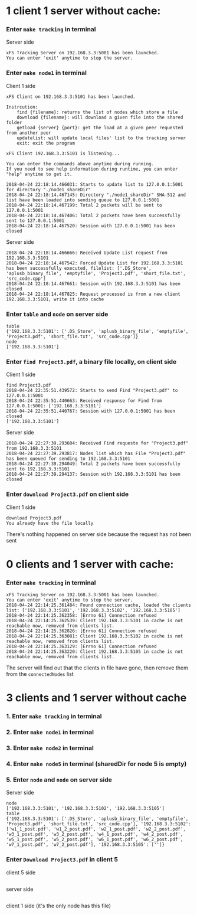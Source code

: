 # 1 client 1 server without cache:
### Enter `make tracking` in terminal

Server side
~~~
xFS Tracking Server on 192.168.3.3:5001 has been launched.
You can enter 'exit' anytime to stop the server.
~~~

### Enter `make node1` in terminal

Client 1 side

~~~
xFS Client on 192.168.3.3:5101 has been launched.

Instrcution:
    find {filename}: returns the list of nodes which store a file
    download {filename}: will download a given file into the shared folder
    getload {server} {port}: get the load at a given peer requested from another peer
    updatelist: will update local files' list to the tracking server
    exit: exit the program

xFS Client 192.168.3.3:5101 is listening...

You can enter the commands above anytime during running.
If you need to see help information during runtime, you can enter "help" anytime to get it.

2018-04-24 22:18:14.466031: Starts to update list to 127.0.0.1:5001 for directory "./node1_shareDir"
2018-04-24 22:18:14.467145: Directory "./node1_shareDir" SHA-512 and list have been loaded into sending queue to 127.0.0.1:5001
2018-04-24 22:18:14.467199: Total 2 packets will be sent to 127.0.0.1:5001
2018-04-24 22:18:14.467406: Total 2 packets have been successfully sent to 127.0.0.1:5001
2018-04-24 22:18:14.467520: Session with 127.0.0.1:5001 has been closed
~~~

Server side
~~~
2018-04-24 22:18:14.466666: Received Update List request from 192.168.3.3:5101
2018-04-24 22:18:14.467542: Forced Update List for 192.168.3.3:5101 has been successfully executed, filelist: ['.DS_Store', 'aplusb_binary_file', 'emptyfile', 'Project3.pdf', 'short_file.txt', 'src_code.cpp']
2018-04-24 22:18:14.467661: Session with 192.168.3.3:5101 has been closed
2018-04-24 22:18:14.467825: Request processed is from a new client 192.168.3.3:5101, write it into cache
~~~

### Enter `table` and `node` on server side
~~~
table
{'192.168.3.3:5101': ['.DS_Store', 'aplusb_binary_file', 'emptyfile', 'Project3.pdf', 'short_file.txt', 'src_code.cpp']}
node
['192.168.3.3:5101']
~~~

### Enter `find Project3.pdf`, a binary file locally, on client side
Client 1 side
~~~
find Project3.pdf
2018-04-24 22:35:51.439572: Starts to send Find "Project3.pdf" to 127.0.0.1:5001
2018-04-24 22:35:51.440663: Received response for Find from 127.0.0.1:5001: ['192.168.3.3:5101']
2018-04-24 22:35:51.440767: Session with 127.0.0.1:5001 has been closed
['192.168.3.3:5101']
~~~
Server side
~~~
2018-04-24 22:27:39.293604: Received Find requeste for "Project3.pdf" from 192.168.3.3:5101
2018-04-24 22:27:39.293817: Nodes list which has File "Project3.pdf" has been queued for sending to 192.168.3.3:5101
2018-04-24 22:27:39.294049: Total 2 packets have been successfully sent to 192.168.3.3:5101
2018-04-24 22:27:39.294137: Session with 192.168.3.3:5101 has been closed
~~~

### Enter `download Project3.pdf` on client side
Client 1 side
~~~
download Project3.pdf
You already have the file locally
~~~

There's nothing happened on server side because the request has not been sent


# 0 clients and 1 server with cache:
### Enter `make tracking` in terminal
~~~
xFS Tracking Server on 192.168.3.3:5001 has been launched.
You can enter 'exit' anytime to stop the server.
2018-04-24 22:14:25.361484: Found connection cache, loaded the clients list: ['192.168.3.3:5101', '192.168.3.3:5102', '192.168.3.3:5105']
2018-04-24 22:14:25.362358: [Errno 61] Connection refused
2018-04-24 22:14:25.362539: Client 192.168.3.3:5101 in cache is not reachable now, removed from clients list.
2018-04-24 22:14:25.362826: [Errno 61] Connection refused
2018-04-24 22:14:25.363081: Client 192.168.3.3:5102 in cache is not reachable now, removed from clients list.
2018-04-24 22:14:25.363129: [Errno 61] Connection refused
2018-04-24 22:14:25.363220: Client 192.168.3.3:5105 in cache is not reachable now, removed from clients list.
~~~

The server will find out that the clients in file have gone, then remove them from the `connectedNodes` list

# 3 clients and 1 server without cache
### 1. Enter `make tracking` in terminal
### 2. Enter `make node1` in terminal
### 3. Enter `make node2` in terminal
### 4. Enter `make node5` in terminal (sharedDir for node 5 is empty)
### 5. Enter `node` and `node` on server side
Server side
~~~
node
['192.168.3.3:5101', '192.168.3.3:5102', '192.168.3.3:5105']
table
{'192.168.3.3:5101': ['.DS_Store', 'aplusb_binary_file', 'emptyfile', 'Project3.pdf', 'short_file.txt', 'src_code.cpp'], '192.168.3.3:5102': ['w1_1_post.pdf', 'w1_2_post.pdf', 'w2_1_post.pdf', 'w2_2_post.pdf', 'w3_1_post.pdf', 'w3_2_post.pdf', 'w4_1_post.pdf', 'w4_2_post.pdf', 'w5_1_post.pdf', 'w5_2_post.pdf', 'w6_1_post.pdf', 'w6_2_post.pdf', 'w7_1_post.pdf', 'w7_2_post.pdf'], '192.168.3.3:5105': ['']}
~~~
### Enter `Download Project3.pdf` in client 5
client 5 side
~~~
~~~
server side
~~~
~~~
client 1 side (it's the only node has this file)
~~~
~~~
